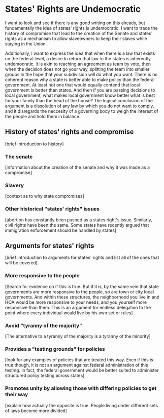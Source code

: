 # States' Rights are Undemocratic

I want to look and see if there is any good writing on this already, but fundamentally the idea of states' rights is undemocratic. I want to trace the history of compromise that lead to the creation of the Senate and states' rights as a mechanism to allow slaveowners to keep their slaves while staying in the Union.

Additionally, I want to express the idea that when there is a law that exists on the federal level, a desire to return that law to the states is inherently undemocratic. It is akin to reaching an agreement as team by vote, then when the decision does not go your way, splitting the team into smaller groups in the hope that your subdivision will do what you want. There is no coherent reason why a state is better able to make policy than the federal government. At least not one that would equally contend that local government is better than states. And then if you are passing decisions to local government, what makes local government know better what is best for your family than the head of the house? The logical conclusion of the argument is a dissolution of any law by which you do not want to comply, and it disregards the neccesity of a governing body to weigh the interest of the people and hold them in balance.

## History of states' rights and compromise

[brief introduction to history]

### The senate

[information about the creation of the senate and why it was made as a compromise]

### Slavery

[context as to why state compromises]

### Other historical "states' rights" issues

[abortion has constantly been pushed as a states right's issue. Similarly, civil rights have been the same. Some states have recently argued that immigration enforcement should be handled by states]

## Arguments for states' rights

[brief introduction to arguments for states' rights and list all of the ones that will be covered]

### More responsive to the people

[Search for evidence on if this is true. But if it is, by the same vein that state governments are more responsive to the people, so are town or city local governments. And within these structures, the neighborhood you live in and HOA would be more responsive to your needs, and you yourself more responsive than them. This is an argument for endless delegation to the point where every individual would live by his own set or rules]

### Avoid "tyranny of the majority"

[The alternative to a tyranny of the majority is a tyranny of the minority]

### Provides a "testing grounds" for policies

[look for any examples of policies that are treated this way. Even if this is true though, it is not an argument against federal administration of this testing. In fact, the federal government would be better suited to administer structured policy testing across states]

### Promotes unity by allowing those with differing policies to get their way

[explain how actually the opposite is true. People living under different sets of laws become more divided]